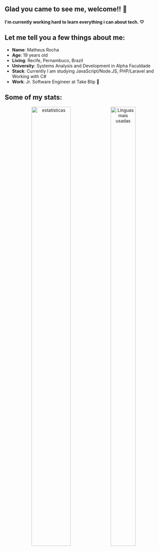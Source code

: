 ## Glad you came to see me, welcome!! 👋

 #### I'm currently working hard to learn everything i can about tech. ♡

## Let me tell you a few things about me:
* **Name**: Matheus Rocha
* **Age**: 19 years old
* **Living**: Recife, Pernambuco, Brazil
* **University**: Systems Analysis and Development in Alpha Faculdade
* **Stack**: Currently I am studying JavaScript/Node.JS, PHP/Laravel and Working with C#
* **Work**: Jr. Software Engineer at Take Blip 💙

## Some of my stats:
<p align="center">
<img src="https://github-readme-stats.vercel.app/api?username=Mathz78&show_icons=true&theme=white" alt="estatísticas" width="50%" height="60%"/>

<img src="https://github-readme-stats.vercel.app/api/top-langs/?username=Mathz78&layout=compact" alt="Línguas mais usadas" width="40%" height="60%"/>
</p>

<!--
**Mathz78/Mathz78** is a ✨ _special_ ✨ repository because its `README.md` (this file) appears on your GitHub profile.

Here are some ideas to get you started:
- 🔭 I’m currently working on ...
- 🌱 I’m currently learning ...
- 👯 I’m looking to collaborate on ...
- 🤔 I’m looking for help with ...
- 💬 Ask me about ...
- 📫 How to reach me: ...
- 😄 Pronouns: ...
- ⚡ Fun fact: ...
-->
